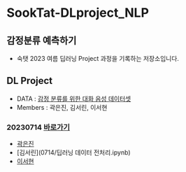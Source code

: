 # SookTat-DLproject_NLP
## 감정분류 예측하기
- 숙탯 2023 여름 딥러닝 Project 과정을 기록하는 저장소입니다.


## DL Project
- DATA : [감정 분류를 위한 대화 음성 데이터셋](https://aihub.or.kr/aihubdata/data/view.do?currMenu=115&topMenu=100&dataSetSn=263)
- Members : 곽은진, 김서린, 이서현  

### 20230714  [바로가기](https://github.com/eunjin413/SookTat-DLproject_NLP/tree/main/0714)
- [곽은진](https://github.com/eunjin413/SookTat-DLproject_NLP/blob/main/0714/%ED%86%A0%ED%81%B0%ED%99%94%20%EC%8B%9C%EB%8F%84%20-%20%EA%B3%BD%EC%9D%80%EC%A7%84.ipynb)
- [김서린](0714/딥러닝 데이터 전처리.ipynb)
- [이서현]()
